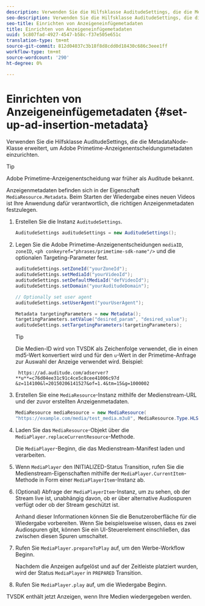 ```yaml
---
description: Verwenden Sie die Hilfsklasse AuditudeSettings, die die MetadataNode-Klasse erweitert, um Adobe Primetime-Anzeigenentscheidungsmetadaten einzurichten.
seo-description: Verwenden Sie die Hilfsklasse AuditudeSettings, die die MetadataNode-Klasse erweitert, um Adobe Primetime-Anzeigenentscheidungsmetadaten einzurichten.
seo-title: Einrichten von Anzeigeneinfügemetadaten
title: Einrichten von Anzeigeneinfügemetadaten
uuid: 5c807fad-4927-4547-b58c-f37e505e651c
translation-type: tm+mt
source-git-commit: 812d04037c3b18f8d8cdd0d18430c686c3eee1ff
workflow-type: tm+mt
source-wordcount: '290'
ht-degree: 0%

---
```



# Einrichten von Anzeigeneinfügemetadaten {#set-up-ad-insertion-metadata}

Verwenden Sie die Hilfsklasse AuditudeSettings, die die MetadataNode-Klasse erweitert, um Adobe Primetime-Anzeigenentscheidungsmetadaten einzurichten.

>[!TIP]
>
>Adobe Primetime-Anzeigenentscheidung war früher als Auditude bekannt.

Anzeigenmetadaten befinden sich in der Eigenschaft `MediaResource.Metadata`. Beim Starten der Wiedergabe eines neuen Videos ist Ihre Anwendung dafür verantwortlich, die richtigen Anzeigenmetadaten festzulegen.

1. Erstellen Sie die Instanz `AuditudeSettings`.

   ```java
   AuditudeSettings auditudeSettings = new AuditudeSettings();
   ```

1. Legen Sie die Adobe Primetime-Anzeigenentscheidungen `mediaID`, `zoneID`, `<ph conkeyref="phrases/primetime-sdk-name"/>` und die optionalen Targeting-Parameter fest.

   ```java
   auditudeSettings.setZoneId("yourZoneId"); 
   auditudeSettings.setMediaId("yourVideoId"); 
   auditudeSettings.setDefaultMediaId("defVideoId"); 
   auditudeSettings.setDomain("yourAuditudeDomain"); 
   
   // Optionally set user agent  
   auditudeSettings.setUserAgent("yourUserAgent"); 
   
   Metadata targetingParameters = new Metadata(); 
   targetingParameters.setValue("desired_param", "desired_value"); 
   auditudeSettings.setTargetingParameters(targetingParameters);
   ```

   >[!TIP]
   >
   >Die Medien-ID wird von TVSDK als Zeichenfolge verwendet, die in einen md5-Wert konvertiert wird und für den `u`-Wert in der Primetime-Anfrage zur Auswahl der Anzeige verwendet wird. Beispiel:
   >
   >
   >` https://ad.auditude.com/adserver? **u**=c76d04ee31c91c4ce5c8cee41006c97d &z=114100&l=20150206141527&of=1.4&tm=15&g=1000002`

1. Erstellen Sie eine `MediaResource`-Instanz mithilfe der Medienstream-URL und der zuvor erstellten Anzeigenmetadaten.

   ```java
   MediaResource mediaResource = new MediaResource( 
   "https://example.com/media/test_media.m3u8", MediaResource.Type.HLS, Metadata);
   ```

1. Laden Sie das `MediaResource`-Objekt über die `MediaPlayer.replaceCurrentResource`-Methode.

   Die `MediaPlayer`-Beginn, die das Medienstream-Manifest laden und verarbeiten.

1. Wenn `MediaPlayer` den INITIALIZED-Status Transition, rufen Sie die Medienstream-Eigenschaften mithilfe der `MediaPlayer.CurrentItem`-Methode in Form einer `MediaPlayerItem`-Instanz ab.
1. (Optional) Abfrage der `MediaPlayerItem`-Instanz, um zu sehen, ob der Stream live ist, unabhängig davon, ob er über alternative Audiospuren verfügt oder ob der Stream geschützt ist.

   Anhand dieser Informationen können Sie die Benutzeroberfläche für die Wiedergabe vorbereiten. Wenn Sie beispielsweise wissen, dass es zwei Audiospuren gibt, können Sie ein UI-Steuerelement einschließen, das zwischen diesen Spuren umschaltet.

1. Rufen Sie `MediaPlayer.prepareToPlay` auf, um den Werbe-Workflow Beginn.

   Nachdem die Anzeigen aufgelöst und auf der Zeitleiste platziert wurden, wird der Status `MediaPlayer` in `PREPARED` Transition.
1. Rufen Sie `MediaPlayer.play` auf, um die Wiedergabe Beginn.

TVSDK enthält jetzt Anzeigen, wenn Ihre Medien wiedergegeben werden.